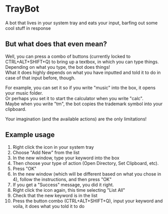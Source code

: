 # TrayBot
A bot that lives in your system tray and eats your input, barfing out some cool stuff in response

## But what does that even mean?
Well, you can press a combo of buttons (currently locked to CTRL+ALT+SHIFT+Q) to bring up a textbox, in which you can type things. Depending on what you type, the bot does things!  
What it does highly depends on what you have inputted and told it to do in case of that input before, though.

For example, you can set it so if you write "music" into the box, it opens your music folder.  
Or perhaps you set it to start the calculator when you write "calc".  
Maybe when you write "tm", the bot copies the trademark symbol into your clipboard.

Your imagination (and the available actions) are the only limitations!

## Example usage
1. Right click the icon in your system tray
2. Choose "Add New" from the list
3. In the new window, type your keyword into the box
4. Then choose your type of action (Open Directory, Set Clipboard, etc).
5. Press "OK"
6. In the new window (which will be different based on what you chose in 4), follow the instructions, and then press "OK"
7. If you get a "Success" message, you did it right.
8. Right click the icon again, this time selecting "List All"
9. Check that the new keyword is in the list
10. Press the button combo (CTRL+ALT+SHIFT+Q), input your keyword and voila, it does what you told it to do
